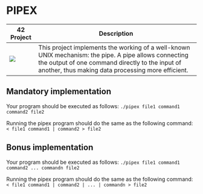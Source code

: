 # PIPEX
| 42 Project| Description |
| ----------- | ----------- |
| <a href=""> <img src="https://github.com/0bvim/42-project-badges/blob/main/badges/pipexe.png?raw=true" /></a> | This project implements the working of a well-known UNIX mechanism: the pipe. A pipe allows connecting the output of one command directly to the input of another, thus making data processing more efficient.|

## Mandatory implementation
Your program should be executed as follows: ``./pipex file1 command1 command2 file2``


Running the pipex program should do the same as the following command: ``< file1 command1 | command2 > file2``

## Bonus implementation
Your program should be executed as follows: ``./pipex file1 command1 command2 ... commandn file2``


Running the pipex program should do the same as the following command: ``< file1 command1 | command2 | ... | commandn > file2``
